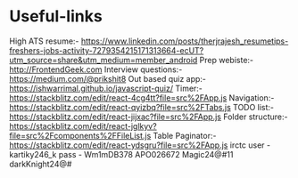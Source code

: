 # Useful-links
High ATS resume:- https://www.linkedin.com/posts/therjrajesh_resumetips-freshers-jobs-activity-7279354215171313664-ecUT?utm_source=share&utm_medium=member_android
Prep webiste:- http://FrontendGeek.com
Interview questions:- https://medium.com/@prikshit8
Out based quiz app:- https://ishwarrimal.github.io/javascript-quiz/
Timer:- https://stackblitz.com/edit/react-4cg4tt?file=src%2FApp.js
Navigation:- https://stackblitz.com/edit/react-qyizbq?file=src%2FTabs.js
TODO list:- https://stackblitz.com/edit/react-jijxac?file=src%2FApp.js
Folder structure:- https://stackblitz.com/edit/react-jglkyv?file=src%2Fcomponents%2FFileList.js
Table Paginator:- https://stackblitz.com/edit/react-ydsgru?file=src%2FApp.js
irctc user - kartiky246_k
pass - Wm1mDB378
APO026672
Magic24@#11
darkKnight24@#
